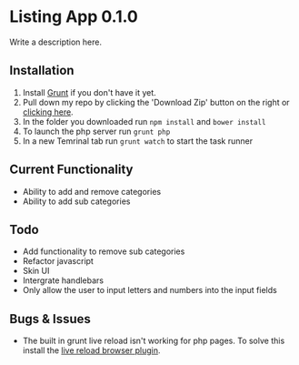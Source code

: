 # Listing App 0.1.0

Write a description here.

## Installation

1. Install [Grunt](http://gruntjs.com/getting-started) if you don't have it yet.
2. Pull down my repo by clicking the 'Download Zip' button on the right or [clicking here](https://github.com/MarioDabrowski/listingapp/archive/master.zip).
3. In the folder you downloaded run `npm install` and `bower install`
4. To launch the php server run `grunt php`
5. In a new Temrinal tab run `grunt watch` to start the task runner

## Current Functionality

- Ability to add and remove categories
- Ability to add sub categories

## Todo

- Add functionality to remove sub categories
- Refactor javascript
- Skin UI
- Intergrate handlebars
- Only allow the user to input letters and numbers into the input fields

## Bugs & Issues

- The built in grunt live reload isn't working for php pages. To solve this install the [live reload browser plugin](https://chrome.google.com/webstore/detail/livereload/jnihajbhpnppcggbcgedagnkighmdlei?hl=en).
